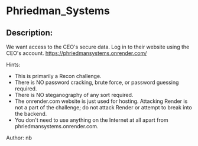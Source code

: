 
# Phriedman_Systems
## Description:
We want access to the CEO's secure data. Log in to their website using the CEO's account.
https://phriedmansystems.onrender.com/

Hints:
- This is primarily a Recon challenge.
- There is NO password cracking, brute force, or password guessing required.
- There is NO steganography of any sort required.
- The onrender.com website is just used for hosting. Attacking Render is not a part of the challenge; do not attack Render or attempt to break into the backend.
- You don't need to use anything on the Internet at all apart from phriedmansystems.onrender.com.

Author: nb

